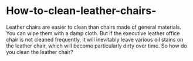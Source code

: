 # How-to-clean-leather-chairs-
Leather chairs are easier to clean than chairs made of general materials. You can wipe them with a damp cloth. But if the executive leather office chair is not cleaned frequently, it will inevitably leave various oil stains on the leather chair, which will become particularly dirty over time. So how do you clean the leather chair?
